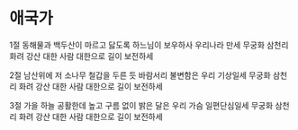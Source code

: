 # 애국가
1절
동해물과 백두산이 마르고 닳도록 
하느님이 보우하사 우리나라 만세 
무궁화 삼천리 화려 강산 
대한 사람 대한으로 길이 보전하세


2절
남산위에 저 소나무 철갑을 두른 듯
바람서리 불변함은 우리 기상일세
무궁화 삼천리 화려 강산 
대한 사람 대한으로 길이 보전하세


3절
가을 하늘 공활한데 높고 구름 없이 
밝은 달은 우리 가슴 일편단심일세 
무궁화 삼천리 화려 강산 
대한 사람 대한으로 길이 보전하세 